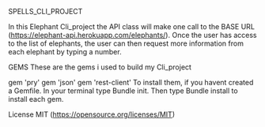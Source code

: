 SPELLS_CLI_PROJECT

In this Elephant Cli_project the API class will make one call to the BASE URL (https://elephant-api.herokuapp.com/elephants/). Once the user has access to the list of elephants, the user can then request more information from each elephant by typing a number.

GEMS
These are the gems i used to build my Cli_project

gem 'pry'
gem 'json'
gem 'rest-client'
To install them, if you havent created a Gemfile. In your terminal type Bundle init. Then type Bundle install to install each gem.

License
MIT (https://opensource.org/licenses/MIT)